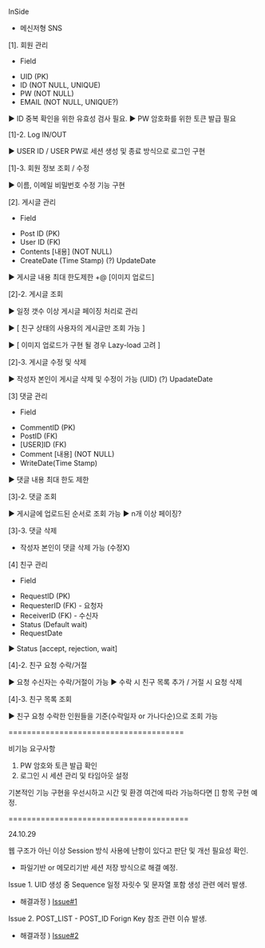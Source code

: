 InSide

- 메신저형 SNS

[1]. 회원 관리

- Field 
* UID (PK)
* ID (NOT NULL, UNIQUE)
* PW (NOT NULL)
* EMAIL (NOT NULL, UNIQUE?)

▶ ID 중복 확인을 위한 유효성 검사 필요.
▶ PW 암호화를 위한 토큰 발급 필요

[1]-2. Log IN/OUT

▶ USER ID / USER PW로 세션 생성 및 종료 방식으로 로그인 구현

[1]-3. 회원 정보 조회 / 수정

▶ 이름, 이메일 비밀번호 수정 기능 구현

[2]. 게시글 관리

- Field
* Post ID (PK)
* User ID (FK)
* Contents [내용] (NOT NULL)
* CreateDate (Time Stamp)
(?) UpdateDate

▶ 게시글 내용 최대 한도제한 +@ [이미지 업로드]

[2]-2. 게시글 조회

▶ 일정 갯수 이상 게시글 페이징 처리로 관리

▶ [ 친구 상태의 사용자의 게시글만 조회 가능 ]

▶ [ 이미지 업로드가 구현 될 경우 Lazy-load 고려 ]

[2]-3. 게시글 수정 및 삭제

▶ 작성자 본인이 게시글 삭제 및 수정이 가능 (UID)
(?) UpadateDate

[3] 댓글 관리

- Field
* CommentID (PK)
* PostID (FK)
* [USER]ID (FK)
* Comment [내용] (NOT NULL)
* WriteDate(Time Stamp)

▶ 댓글 내용 최대 한도 제한

[3]-2. 댓글 조회

▶ 게시글에 업로드된 순서로 조회 가능
▶ n개 이상 페이징?

[3]-3. 댓글 삭제

- 작성자 본인이 댓글 삭제 가능 (수정X)

[4] 친구 관리
 
- Field
* RequestID (PK)
* RequesterID (FK) - 요청자
* ReceiverID (FK) - 수신자
* Status (Default wait)
* RequestDate

▶ Status [accept, rejection, wait]

[4]-2. 친구 요청 수락/거절

▶ 요청 수신자는 수락/거절이 가능
▶ 수락 시 친구 목록 추가 / 거절 시 요청 삭제

[4]-3. 친구 목록 조회

▶ 친구 요청 수락한 인원들을 기준(수락일자 or 가나다순)으로 조회 가능


======================================

비기능 요구사항

1. PW 암호와 토큰 발급 확인
2. 로그인 시 세션 관리 및 타임아웃 설정

기본적인 기능 구현을 우선시하고 시간 및 환경 여건에 따라 가능하다면 [] 항목 구현 예정.

=======================================

24.10.29

웹 구조가 아닌 이상 Session 방식 사용에 난항이 있다고 판단 및 개선 필요성 확인.
* 파일기반 or 메모리기반 세션 저장 방식으로 해결 예정.

Issue 1. UID 생성 중 Sequence 일정 자릿수 및 문자열 포함 생성 관련 에러 발생.
* 해결과정 ) [Issue#1](https://github.com/SulHyunRyung/INSIDE/issues/1)

Issue 2. POST_LIST - POST_ID Forign Key 참조 관련 이슈 발생.
* 해결과정 ) [Issue#2](https://github.com/SulHyunRyung/INSIDE/issues/2)

